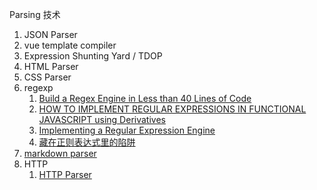 Parsing 技术

1. JSON Parser
1. vue template compiler
1. Expression Shunting Yard / TDOP
1. HTML Parser
1. CSS Parser
1. regexp
   1. [Build a Regex Engine in Less than 40 Lines of Code](https://nickdrane.com/build-your-own-regex/)
   1. [HOW TO IMPLEMENT REGULAR EXPRESSIONS IN FUNCTIONAL JAVASCRIPT using Derivatives](http://dpk.io/dregs/toydregs)
   1. [Implementing a Regular Expression Engine](https://deniskyashif.com/2019/02/17/implementing-a-regular-expression-engine/)
   1. [藏在正则表达式里的陷阱](https://zhuanlan.zhihu.com/p/38278481)
1. [markdown parser](https://www.bilibili.com/video/BV1qq4y1F7Ch)
1. HTTP
   1. [HTTP Parser](https://zhuanlan.zhihu.com/p/100660049)
